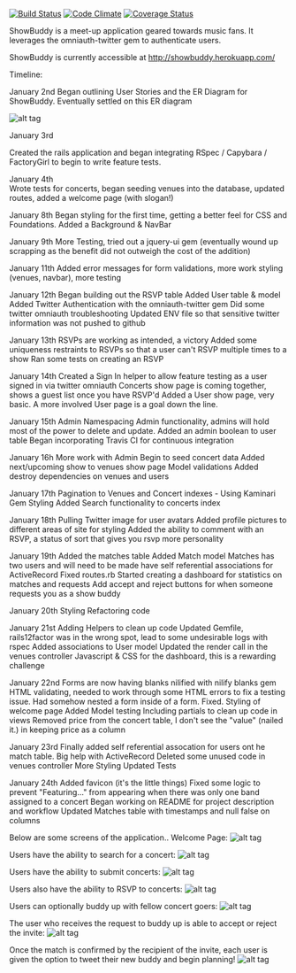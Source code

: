 [![Build Status](https://travis-ci.org/billyacademy/showbuddy.svg?branch=master)](https://travis-ci.org/billyacademy/showbuddy) [![Code Climate](https://codeclimate.com/github/billyacademy/showbuddy/badges/gpa.svg)](https://codeclimate.com/github/billyacademy/showbuddy) [![Coverage Status](https://coveralls.io/repos/billyacademy/showbuddy/badge.svg)](https://coveralls.io/r/billyacademy/showbuddy)


ShowBuddy is a meet-up application geared towards music fans.
It leverages the omniauth-twitter gem to authenticate users.

ShowBuddy is currently accessible at http://showbuddy.herokuapp.com/


Timeline:

January 2nd
Began outlining User Stories and the ER Diagram for ShowBuddy.  Eventually settled on this ER diagram

![alt tag](er_diagram.png)


January 3rd  

Created the rails application and began integrating RSpec / Capybara / FactoryGirl to begin to write feature tests.

January 4th <br>
Wrote tests for concerts, began seeding venues into the database, updated routes, added a welcome page (with slogan!)

January 8th
Began styling for the first time, getting a better feel for CSS and Foundations.  Added a Background & NavBar

January 9th
More Testing, tried out a jquery-ui gem (eventually wound up scrapping as the benefit did not outweigh the cost of the addition)

January 11th
Added error messages for form validations, more work styling (venues, navbar), more testing

January 12th
Began building out the RSVP table
Added User table & model
Added Twitter Authentication with the omniauth-twitter gem
Did some twitter omniauth troubleshooting
Updated ENV file so that sensitive twitter information was not pushed to github

January 13th
RSVPs are working as intended, a victory
Added some uniqueness restraints to RSVPs so that a user can't RSVP multiple times to a show
Ran some tests on creating an RSVP

January 14th
Created a Sign In helper to allow feature testing as a user signed in via twitter omniauth
Concerts show page is coming together, shows a guest list once you have RSVP'd
Added a User show page, very basic.  A more involved User page is a goal down the line.

January 15th
Admin Namespacing
Admin functionality, admins will hold most of the power to delete and update.
Added an admin boolean to user table
Began incorporating Travis CI for continuous integration

January 16h
More work with Admin
Begin to seed concert data
Added next/upcoming show to venues show page
Model validations
Added destroy dependencies on venues and users

January 17th
Pagination to Venues and Concert indexes - Using Kaminari Gem
Styling
Added Search functionality to concerts index

January 18th
Pulling Twitter image for user avatars
Added profile pictures to different areas of site for styling
Added the ability to comment with an RSVP, a status of sort that gives you rsvp more personality

January 19th
Added the matches table
Added Match model
Matches has two users and will need to be made have self referential associations for ActiveRecord
Fixed routes.rb
Started creating a dashboard for statistics on matches and requests
Add accept and reject buttons for when someone requests you as a show buddy

January 20th
Styling
Refactoring code

January 21st
Adding Helpers to clean up code
Updated Gemfile, rails12factor was in the wrong spot, lead to some undesirable logs with rspec
Added associations to User model
Updated the render call in the venues controller
Javascript & CSS for the dashboard, this is a rewarding challenge

January 22nd
Forms are now having blanks nilified with nilify blanks gem
HTML validating, needed to work through some HTML errors to fix a testing issue.  Had somehow nested a form inside of a form. Fixed.
Styling of welcome page
Added Model testing
Including partials to clean up code in views
Removed price from the concert table, I don't see the "value" (nailed it.) in keeping price as a column

January 23rd
Finally added self referential assocation for users ont he match table.  Big help with ActiveRecord
Deleted some unused code in venues controller
More Styling
Updated Tests

January 24th
Added favicon (it's the little things)
Fixed some logic to prevent "Featuring..." from appearing when there was only one band assigned to a concert
Began working on README for project description and workflow
Updated Matches table with timestamps and null false on columns




Below are some screens of the application..
Welcome Page:
![alt tag](home_page.png)

Users have the ability to search for a concert:
![alt tag](concert_search.png)

Users have the ability to submit concerts:
![alt tag](add_concert.png)

Users also have the ability to RSVP to concerts:
![alt tag](rsvp.png)

Users can optionally buddy up with fellow concert goers:
![alt tag](buddy_up.png)

The user who receives the request to buddy up is able to accept or reject the invite:
![alt tag](waiting_for_response.png)

Once the match is confirmed by the recipient of the invite, each user is given
the option to tweet their new buddy and begin planning!
![alt tag](confirmed_match.png)
